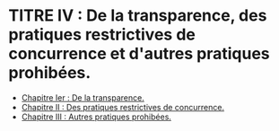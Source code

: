 # TITRE IV : De la transparence, des pratiques restrictives de concurrence et d'autres pratiques prohibées.

- [Chapitre Ier : De la transparence.](chapitre-ier)
- [Chapitre II : Des pratiques restrictives de concurrence.](chapitre-ii)
- [Chapitre III : Autres pratiques prohibées.](chapitre-iii)
